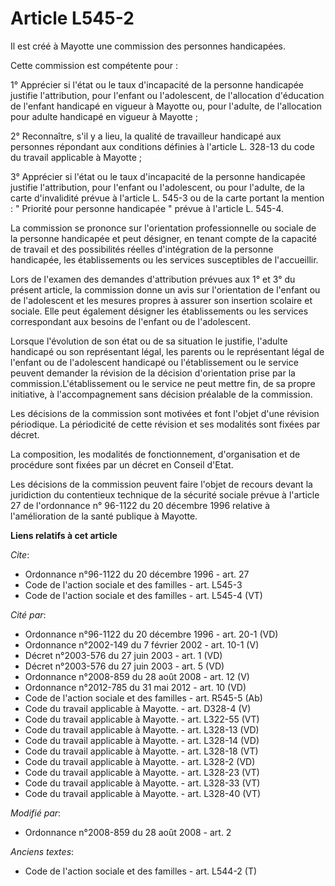 # Article L545-2

Il est créé à Mayotte une commission des personnes handicapées. 

Cette commission est compétente pour : 

1° Apprécier si l'état ou le taux d'incapacité de la personne handicapée justifie l'attribution, pour l'enfant ou
l'adolescent, de l'allocation d'éducation de l'enfant handicapé en vigueur à Mayotte ou, pour l'adulte, de l'allocation pour
adulte handicapé en vigueur à Mayotte ; 

2° Reconnaître, s'il y a lieu, la qualité de travailleur handicapé aux personnes répondant aux conditions définies à
l'article L. 328-13 du code du travail applicable à Mayotte ; 

3° Apprécier si l'état ou le taux d'incapacité de la personne handicapée justifie l'attribution, pour l'enfant ou
l'adolescent, ou pour l'adulte, de la carte d'invalidité prévue à l'article L. 545-3 ou de la carte portant la mention : "
Priorité pour personne handicapée " prévue à l'article L. 545-4. 

La commission se prononce sur l'orientation professionnelle ou sociale de la personne handicapée et peut désigner, en tenant
compte de la capacité de travail et des possibilités réelles d'intégration de la personne handicapée, les établissements ou
les services susceptibles de l'accueillir. 

Lors de l'examen des demandes d'attribution prévues aux 1° et 3° du présent article, la commission donne un avis sur
l'orientation de l'enfant ou de l'adolescent et les mesures propres à assurer son insertion scolaire et sociale. Elle peut
également désigner les établissements ou les services correspondant aux besoins de l'enfant ou de l'adolescent. 

Lorsque l'évolution de son état ou de sa situation le justifie, l'adulte handicapé ou son représentant légal, les parents ou
le représentant légal de l'enfant ou de l'adolescent handicapé ou l'établissement ou le service peuvent demander la révision
de la décision d'orientation prise par la commission.L'établissement ou le service ne peut mettre fin, de sa propre
initiative, à l'accompagnement sans décision préalable de la commission. 

Les décisions de la commission sont motivées et font l'objet d'une révision périodique. La périodicité de cette révision et
ses modalités sont fixées par décret. 

La composition, les modalités de fonctionnement, d'organisation et de procédure sont fixées par un décret en Conseil d'Etat. 

Les décisions de la commission peuvent faire l'objet de recours devant la juridiction du contentieux technique de la sécurité
sociale prévue à l'article 27 de l'ordonnance n° 96-1122 du 20 décembre 1996 relative à l'amélioration de la santé publique à
Mayotte.

**Liens relatifs à cet article**

_Cite_:

  - Ordonnance n°96-1122 du 20 décembre 1996 - art. 27
  - Code de l'action sociale et des familles - art. L545-3
  - Code de l'action sociale et des familles - art. L545-4 (VT)

_Cité par_:

  - Ordonnance n°96-1122 du 20 décembre 1996 - art. 20-1 (VD)
  - Ordonnance n°2002-149 du 7 février 2002 - art. 10-1 (V)
  - Décret n°2003-576 du 27 juin 2003 - art. 1 (VD)
  - Décret n°2003-576 du 27 juin 2003 - art. 5 (VD)
  - Ordonnance n°2008-859 du 28 août 2008 - art. 12 (V)
  - Ordonnance n°2012-785 du 31 mai 2012 - art. 10 (VD)
  - Code de l'action sociale et des familles - art. R545-5 (Ab)
  - Code du travail applicable à Mayotte. - art. D328-4 (V)
  - Code du travail applicable à Mayotte. - art. L322-55 (VT)
  - Code du travail applicable à Mayotte. - art. L328-13 (VD)
  - Code du travail applicable à Mayotte. - art. L328-14 (VD)
  - Code du travail applicable à Mayotte. - art. L328-18 (VT)
  - Code du travail applicable à Mayotte. - art. L328-2 (VD)
  - Code du travail applicable à Mayotte. - art. L328-23 (VT)
  - Code du travail applicable à Mayotte. - art. L328-33 (VT)
  - Code du travail applicable à Mayotte. - art. L328-40 (VT)

_Modifié par_:

  - Ordonnance n°2008-859 du 28 août 2008 - art. 2

_Anciens textes_:

  - Code de l'action sociale et des familles - art. L544-2 (T)
